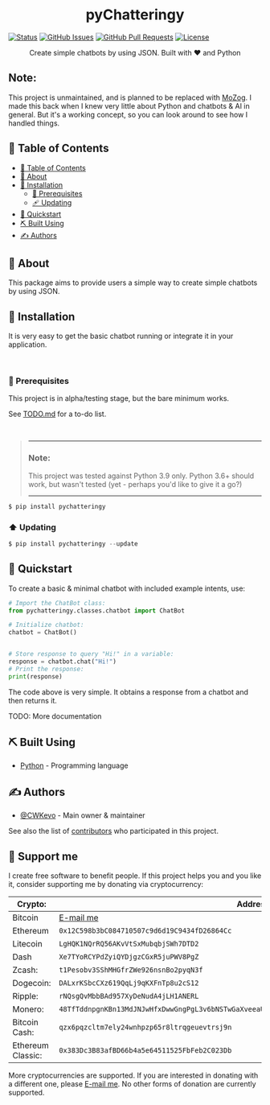 
<h1 align="center">pyChatteringy</h3>

<p align="center">

  [![Status](https://img.shields.io/badge/status-active-success.svg)]() 
  [![GitHub Issues](https://img.shields.io/github/issues/CWKevo/pychatteringy.svg)](https://github.com/CWKevo/pychatteringy/issues)
  [![GitHub Pull Requests](https://img.shields.io/github/issues-pr/CWKevo/pychatteringy.svg)](https://github.com/CWKevo/pychatteringy/pulls)
  [![License](https://img.shields.io/badge/license-GPL%203.0-blue.svg)](https://github.com/CWKevo/pychatteringy/LICENSE)

</p>

<p align="center"> Create simple chatbots by using JSON. Built with ♥ and Python
    <br/> 
</p>

## Note:

This project is unmaintained, and is planned to be replaced with [MoZog](https://github.com/CWKevo/MoZog). I made this back when I knew very little about Python
and chatbots & AI in general. But it's a working concept, so you can look around to see how I handled things.

## 📝 Table of Contents
- [📝 Table of Contents](#-table-of-contents)
- [🧐 About <a id="about"></a>](#-about-)
- [🏁 Installation <a id="installation"></a>](#-installation-)
  - [🚦 Prerequisites](#-prerequisites)
  - [🩹 Updating](#-updating)
- [🚀 Quickstart <a id="quickstart"></a>](#-quickstart-)
- [⛏️ Built Using <a id="built_using"></a>](#️-built-using-)
- [✍️ Authors <a id="authors"></a>](#️-authors-)

## 🧐 About <a id="about"></a>
This package aims to provide users a simple way to create simple chatbots by using JSON.

## 🏁 Installation <a id="installation"></a>
It is very easy to get the basic chatbot running or integrate it in your application.

<br/>

### 🚦 Prerequisites
This project is in alpha/testing stage, but the bare minimum works.

See [TODO.md](https://github.com/CWKevo/pyChatteringy/tree/main/TODO.md) for a to-do list.

<br/>

> ---
> ### Note:
> This project was tested against Python 3.9 only.
> Python 3.6+ should work, but wasn't tested (yet - perhaps you'd like to give it a go?)
> 
> ---

```s
$ pip install pychatteringy
```

### ⬆️ Updating

```s
$ pip install pychatteringy --update
```

## 🚀 Quickstart <a id="quickstart"></a>

To create a basic & minimal chatbot with included example intents, use:

```python
# Import the ChatBot class:
from pychatteringy.classes.chatbot import ChatBot

# Initialize chatbot:
chatbot = ChatBot()


# Store response to query "Hi!" in a variable:
response = chatbot.chat("Hi!")
# Print the response:
print(response)
```

The code above is very simple. It obtains a response from a chatbot and then returns it.

TODO: More documentation

## ⛏️ Built Using <a id="built_using"></a>
- [Python](https://www.python.org/) - Programming language

## ✍️ Authors <a id="authors"></a>
- [@CWKevo](https://github.com/CWKevo) - Main owner & maintainer

See also the list of [contributors](https://github.com/CWKevo/pyChatteringy/contributors) who participated in this project.

## 🎁 Support me

I create free software to benefit people.
If this project helps you and you like it, consider supporting me by donating via cryptocurrency:

<!------------------!------------------------------------------------------------------------------------------------!-->
| Crypto:           | Address:                                                                                          |
|-------------------|---------------------------------------------------------------------------------------------------|
| Bitcoin           | [E-mail me](mailto:me@kevo.link)                                                                  |
| Ethereum          | `0x12C598b3bC084710507c9d6d19C9434fD26864Cc`                                                      |
| Litecoin          | `LgHQK1NQrRQ56AKvVtSxMubqbjSWh7DTD2`                                                              |
| Dash              | `Xe7TYoRCYPdZyiQYDjgzCGxR5juPWV8PgZ`                                                              |
| Zcash:            | `t1Pesobv3SShMHGfrZWe926nsnBo2pyqN3f`                                                             |
| Dogecoin:         | `DALxrKSbcCXz619QqLj9qKXFnTp8u2cS12`                                                              |
| Ripple:           | `rNQsgQvMbbBAd957XyDeNudA4jLH1ANERL`                                                              |
| Monero:           | `48TfTddnpgnKBn13MdJNJwHfxDwwGngPgL3v6bNSTwGaXveeaUWzJcMUVrbWUyDSyPDwEJVoup2gmDuskkcFuNG99zatYFS` |
| Bitcoin Cash:     | `qzx6pqzcltm7ely24wnhpzp65r8ltrqgeuevtrsj9n`                                                      |
| Ethereum Classic: | `0x383Dc3B83afBD66b4a5e64511525FbFeb2C023Db`                                                      |
<!------------------!------------------------------------------------------------------------------------------------!-->

More cryptocurrencies are supported. If you are interested in donating with a different one, please [E-mail me](mailto:me@kevo.link).
No other forms of donation are currently supported.
